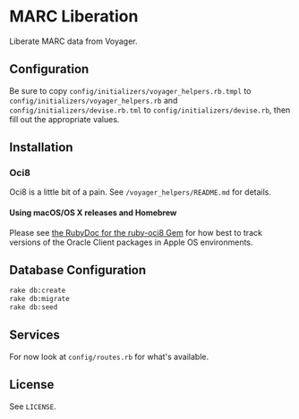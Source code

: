 # MARC Liberation

Liberate MARC data from Voyager.

## Configuration

Be sure to copy `config/initializers/voyager_helpers.rb.tmpl` to `config/initializers/voyager_helpers.rb`
and `config/initializers/devise.rb.tml` to `config/initializers/devise.rb`,
then fill out the appropriate values.

## Installation

### Oci8

Oci8 is a little bit of a pain. See `/voyager_helpers/README.md` for details.

#### Using macOS/OS X releases and Homebrew

Please see [the RubyDoc for the ruby-oci8 Gem](http://www.rubydoc.info/github/kubo/ruby-oci8/file/docs/install-on-osx.md#Install_Oracle_Instant_Client_Packages) for how best to track versions of the Oracle Client packages in Apple OS environments.


## Database Configuration
```bash
rake db:create
rake db:migrate
rake db:seed
```

## Services

For now look at `config/routes.rb` for what's available.

## License

See `LICENSE`.
